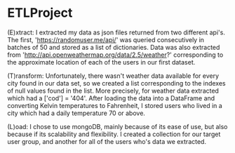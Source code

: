 # ETLProject

(E)xtract: I extracted my data as json files returned from two different api's. The first, 'https://randomuser.me/api/' was queried consecutively in batches of 50 and stored as a list of dictionaries. Data was also extracted from 'http://api.openweathermap.org/data/2.5/weather?' corresponding to the approximate location of each of the users in our first dataset.

(T)ransform: Unfortunately, there wasn't weather data available for every city found in our data set, so we created a list corresponding to the indexes of null values found in the list. More precisely, for weather data extracted which had a ['cod'] = '404'. After loading the data into a DataFrame and converting Kelvin temperatures to Fahrenheit, I stored users who lived in a city which had a daily temperature 70 or above. 

(L)oad: I chose to use mongoDB, mainly because of its ease of use, but also because if its scalability and flexibility. I created a collection for our target user group, and another for all of the users who's data we extracted. 
